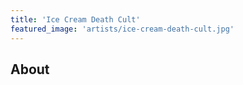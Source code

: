 ```yaml
---
title: 'Ice Cream Death Cult'
featured_image: 'artists/ice-cream-death-cult.jpg'
---
```


## About


